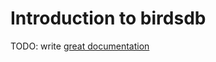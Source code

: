 # Introduction to birdsdb

TODO: write [great documentation](http://jacobian.org/writing/what-to-write/)
